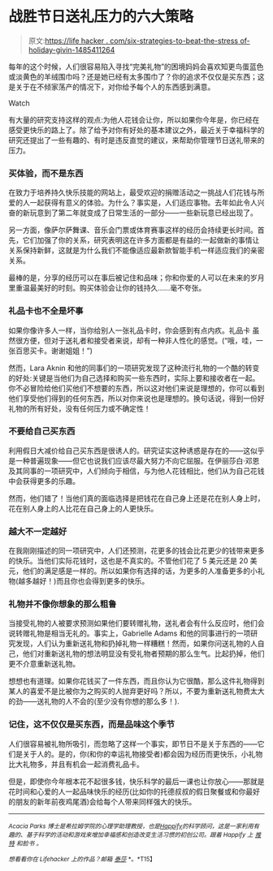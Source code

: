 # 战胜节日送礼压力的六大策略

> 原文:[https://life hacker . com/six-strategies-to-beat-the-stress of-holiday-givin-1485411264](https://lifehacker.com/six-strategies-to-beat-the-stress-of-holiday-gift-givin-1485411264)

每年的这个时候，人们很容易陷入寻找“完美礼物”的困境妈妈会喜欢知更鸟蛋蓝色或淡黄色的羊绒围巾吗？还是她已经有太多围巾了？你的追求不仅仅是买东西；这是关于在不倾家荡产的情况下，对你给予每个人的东西感到满意。

Watch

有大量的研究支持这样的观点:为他人花钱会让你，所以如果你今年是，你已经在感受更快乐的路上了。除了给予对你有好处的基本建议之外，最近关于幸福科学的研究还提出了一些有趣的、有时是违反直觉的建议，来帮助你管理节日送礼带来的压力。

### 买体验，而不是东西

在致力于培养持久快乐技能的网站上，最受欢迎的捐赠活动之一挑战人们花钱与所爱的人一起获得有意义的体验。为什么？事实是，人们适应事物。去年如此令人兴奋的新玩意到了第二年就变成了日常生活的一部分——一些新玩意已经出现了。

另一方面，像萨尔萨舞课、音乐会门票或体育赛事这样的经历会持续更长时间。首先，它们加强了你的关系，研究表明这在许多方面都是有益的:一起做新的事情让关系保持新鲜，这就是为什么我们不能像适应最新款智能手机一样适应我们的亲密关系。

最棒的是，分享的经历可以在事后被记住和品味；你和你爱的人可以在未来的岁月里重温最美好的时刻。购买体验会让你的钱持久……毫不夸张。

### 礼品卡也不全是坏事

如果你像许多人一样，当你给别人一张礼品卡时，你会感到有点内疚。礼品卡 虽然很方便，但对于送礼者和接受者来说，却有一种非人性化的感觉。(“哦，哇，一张百思买卡。谢谢姐姐！”)

然而，Lara Aknin 和他的同事们的一项研究发现了这种流行礼物的一个酷的转变的好处:关键是当他们为自己选择和购买一些东西时，实际上要和接收者在一起。你不必冒险给他们买他们不想要的东西，所以这对他们来说是理想的，你可以看到他们享受他们得到的任何东西，所以对你来说也是理想的。换句话说，得到一份好礼物的所有好处，没有任何压力或不确定性！

### 不要给自己买东西

利用假日大减价给自己买东西是很诱人的。研究证实这种诱惑是存在的——这似乎是一种普遍现象——但它也说我们应该尽最大努力不向它屈服。在伊丽莎白·邓恩及其同事的一项研究中，人们倾向于相信，与为他人花钱相比，他们从为自己花钱中会获得更多的乐趣。

然而，他们错了！当他们真的面临选择是把钱花在自己身上还是花在别人身上时，花在别人身上的人比花在自己身上的人更快乐。

### 越大不一定越好

在我刚刚描述的同一项研究中，人们还预测，花更多的钱会比花更少的钱带来更多的快乐。当他们实际花钱时，这也是不真实的。不管他们花了 5 美元还是 20 美元，他们的满足感是一样的。所以如果你有选择的话，为更多的人准备更多的小礼物(越多越好！)而且你也会得到更多的快乐。

### 礼物并不像你想象的那么粗鲁

当接受礼物的人被要求预测如果他们要转赠礼物，送礼者会有什么反应时，他们会说转赠礼物是相当无礼的。事实上，Gabrielle Adams 和他的同事进行的一项研究发现，人们认为重新送礼物和扔掉礼物一样糟糕！然而，如果你问送礼物的人自己，他们对重新送礼物的想法明显没有受礼物者预期的那么生气。比起扔掉，他们更不介意重新送礼物。

想想也有道理。如果你花钱买了一件东西，而且你认为它很酷，那么这件礼物得到某人的喜爱不是比被你为之购买的人抛弃更好吗？所以，不要为重新送礼物费太大的劲——送礼物的人不会的(至少没有你想的那么多！).

### 记住，这不仅仅是买东西，而是品味这个季节

人们很容易被礼物所吸引，而忽略了这样一个事实，即节日不是关于东西的——它们是关于人的。是的，你(和你的幸运礼物接受者)都会因为经历而更快乐，小礼物比大礼物多，并且有机会一起消费礼品卡。

但是，即使你今年根本花不起很多钱，快乐科学的最后一课也让你放心——那就是花时间和心爱的人一起品味快乐的经历(比如你的托德叔叔的假日聚餐或和你最好的朋友的新年前夜鸡尾酒)会给每个人带来同样强大的快乐。

* * *

<small>*Acacia Parks 博士是希拉姆学院的心理学助理教授，也是*</small>[<small>*Happify*</small>](http://www.happify.com/)<small>*的科学顾问，这是一家利用有趣的、基于科学的活动和游戏来增加幸福感和创造改变生活习惯的初创公司。跟着 Happify 上*</small> [<small>*推特*</small>](http://twitter.com/happify) <small>*和*</small><small>*脸书*</small> <small>*。*</small>

<small>*想看看你在 Lifehacker 上的作品？邮箱*</small> [<small>*泰莎*</small>](https://mail.google.com/mail/?view=cm&fs=1&tf=1&to=tessa@lifehacker.com) <small>*。*T15】</small>